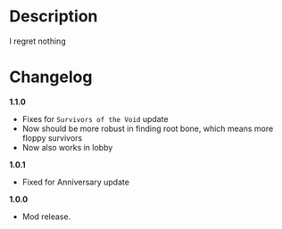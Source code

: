 # Description
I regret nothing

# Changelog
**1.1.0**

* Fixes for `Survivors of the Void` update
* Now should be more robust in finding root bone, which means more floppy survivors
* Now also works in lobby

**1.0.1**

* Fixed for Anniversary update

**1.0.0**

* Mod release.